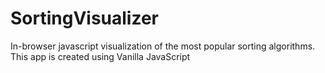 # SortingVisualizer
In-browser javascript visualization of the most popular sorting algorithms. This app is created using Vanilla JavaScript
